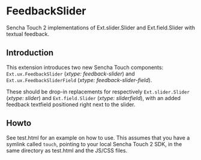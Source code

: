 FeedbackSlider
==============

Sencha Touch 2 implementations of Ext.slider.Slider and Ext.field.Slider
with textual feedback.

Introduction
------------

This extension introduces two new Sencha Touch components:
`Ext.ux.FeedbackSlider` (_xtype: feedback-slider_) and
`Ext.ux.FeedbackSliderField` (_xtype: feedback-slider-field_).

These should be drop-in replacements for respectively `Ext.slider.Slider`
(_xtype: slider_) and `Ext.field.Slider` (_xtype: sliderfield_), with an
added feedback textfield positioned right next to the slider.

Howto
-----

See test.html for an example on how to use. This assumes that you have
a symlink called `touch`, pointing to your local Sencha Touch 2 SDK, in
the same directory as test.html and the JS/CSS files.
